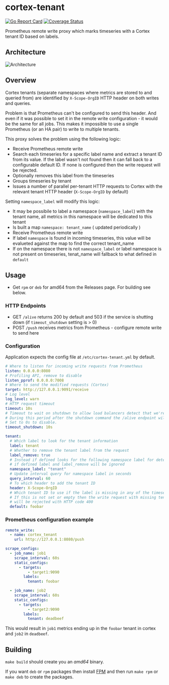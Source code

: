 # cortex-tenant

[![Go Report Card](https://goreportcard.com/badge/github.com/mia-platform/cortex-tenant)](https://goreportcard.com/report/github.com/mia-platform/cortex-tenant)
[![Coverage Status](https://coveralls.io/repos/github/mia-platform/cortex-tenant/badge.svg?branch=main)](https://coveralls.io/github/mia-platform/cortex-tenant?branch=main)

Prometheus remote write proxy which marks timeseries with a Cortex tenant ID based on labels.

## Architecture

![Architecture](architecture.svg)

## Overview

Cortex tenants (separate namespaces where metrics are stored to and queried from) are identified by `X-Scope-OrgID` HTTP header on both writes and queries.

Problem is that Prometheus can't be configured to send this header. And even if it was possible to set it in the remote write configuration - it would be the same for all jobs. This makes it impossible to use a single Prometheus (or an HA pair) to write to multiple tenants.

This proxy solves the problem using the following logic:

- Receive Prometheus remote write
- Search each timeseries for a specific label name and extract a tenant ID from its value.
  If the label wasn't not found then it can fall back to a configurable default ID.
  If none is configured then the write request will be rejected.
- Optionally removes this label from the timeseries
- Groups timeseries by tenant
- Issues a number of parallel per-tenant HTTP requests to Cortex with the relevant tenant HTTP header (`X-Scope-OrgID` by default)

Setting `namespace_label` will modify this logic:

- It may be possibile to label a namespace (`namespace_label`) with the tenant name, all metrics in this namespace will be dedicated to this tenant
- Is built a map `namespace: tenant_name` ( updated periodically )
- Receive Prometheus remote write
- If label `namespace` is found in incoming timeseries, this value will be evalueted against the map to find the correct tenant_name
- If on the namespace there is not `namespace_label` or label namespace is not present on timeseries, tenat_name will fallback to what defined in `default`

## Usage

- Get `rpm` or `deb` for amd64 from the Releases page. For building see below.

### HTTP Endpoints

- GET `/alive` returns 200 by default and 503 if the service is shutting down (if `timeout_shutdown` setting is > 0)
- POST `/push` receives metrics from Prometheus - configure remote write to send here

### Configuration

Application expects the config file at `/etc/cortex-tenant.yml` by default.

```yaml
# Where to listen for incoming write requests from Prometheus
listen: 0.0.0.0:8080
# Profiling API, remove to disable
listen_pprof: 0.0.0.0:7008
# Where to send the modified requests (Cortex)
target: http://127.0.0.1:9091/receive
# Log level
log_level: warn
# HTTP request timeout
timeout: 10s
# Timeout to wait on shutdown to allow load balancers detect that we're going away.
# During this period after the shutdown command the /alive endpoint will reply with HTTP 503.
# Set to 0s to disable.
timeout_shutdown: 10s

tenant:
  # Which label to look for the tenant information
  label: tenant
  # Whether to remove the tenant label from the request
  label_remove: true
  # Instead if defined looks for the following namespace label for determine the tenant
  # if defined label and label_remove will be ignored
  namespace_label: "tenant"
  # Update interval query for namespace label in seconds
  query_interval: 60
  # To which header to add the tenant ID
  header: X-Scope-OrgID
  # Which tenant ID to use if the label is missing in any of the timeseries
  # If this is not set or empty then the write request with missing tenant label
  # will be rejected with HTTP code 400
  default: foobar
```

### Prometheus configuration example

```yaml
remote_write:
  - name: cortex_tenant
    url: http://127.0.0.1:8080/push

scrape_configs:
  - job_name: job1
    scrape_interval: 60s
    static_configs:
      - targets:
          - target1:9090
        labels:
          tenant: foobar

  - job_name: job2
    scrape_interval: 60s
    static_configs:
      - targets:
          - target2:9090
        labels:
          tenant: deadbeef
```

This would result in `job1` metrics ending up in the `foobar` tenant in cortex and `job2` in `deadbeef`.

## Building

`make build` should create you an _amd64_ binary.

If you want `deb` or `rpm` packages then install [FPM](https://fpm.readthedocs.io) and then run `make rpm` or `make deb` to create the packages.
